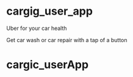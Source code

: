 # cargig_user_app
Uber for your car health

Get car wash or car repair with a tap of a button

# cargic_userApp

